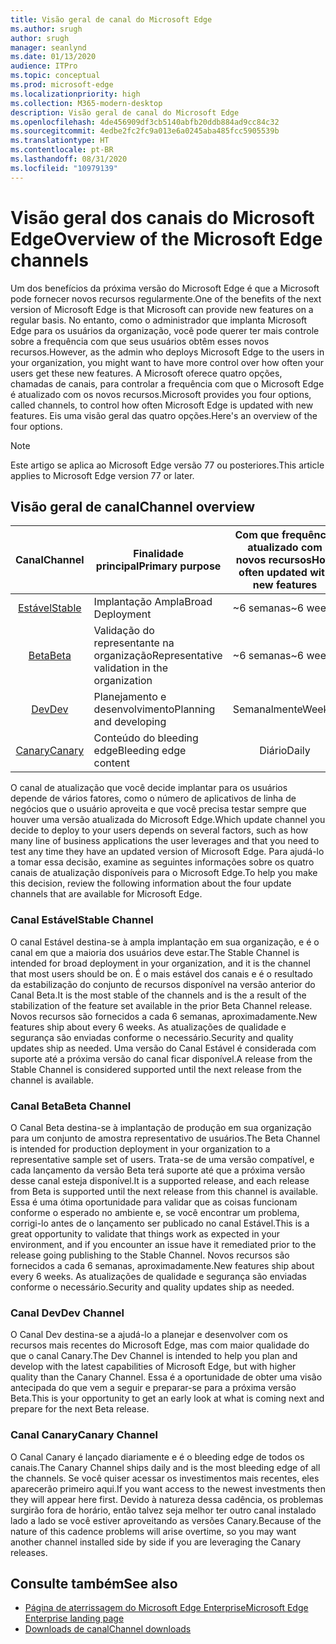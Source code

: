 ```yaml
---
title: Visão geral de canal do Microsoft Edge
ms.author: srugh
author: srugh
manager: seanlynd
ms.date: 01/13/2020
audience: ITPro
ms.topic: conceptual
ms.prod: microsoft-edge
ms.localizationpriority: high
ms.collection: M365-modern-desktop
description: Visão geral de canal do Microsoft Edge
ms.openlocfilehash: 4de456909df3cb5140abfb20ddb884ad9cc84c32
ms.sourcegitcommit: 4edbe2fc2fc9a013e6a0245aba485fcc5905539b
ms.translationtype: HT
ms.contentlocale: pt-BR
ms.lasthandoff: 08/31/2020
ms.locfileid: "10979139"
---
```

# <span data-ttu-id="47886-103">Visão geral dos canais do Microsoft Edge</span><span class="sxs-lookup"><span data-stu-id="47886-103">Overview of the Microsoft Edge channels</span></span>

<span data-ttu-id="47886-104">Um dos benefícios da próxima versão do Microsoft Edge é que a Microsoft pode fornecer novos recursos regularmente.</span><span class="sxs-lookup"><span data-stu-id="47886-104">One of the benefits of the next version of Microsoft Edge is that Microsoft can provide new features on a regular basis.</span></span> <span data-ttu-id="47886-105">No entanto, como o administrador que implanta Microsoft Edge para os usuários da organização, você pode querer ter mais controle sobre a frequência com que seus usuários obtêm esses novos recursos.</span><span class="sxs-lookup"><span data-stu-id="47886-105">However, as the admin who deploys Microsoft Edge to the users in your organization, you might want to have more control over how often your users get these new features.</span></span> <span data-ttu-id="47886-106">A Microsoft oferece quatro opções, chamadas de canais, para controlar a frequência com que o Microsoft Edge é atualizado com os novos recursos.</span><span class="sxs-lookup"><span data-stu-id="47886-106">Microsoft provides you four options, called channels, to control how often Microsoft Edge is updated with new features.</span></span> <span data-ttu-id="47886-107">Eis uma visão geral das quatro opções.</span><span class="sxs-lookup"><span data-stu-id="47886-107">Here's an overview of the four options.</span></span>
  
> [!NOTE]
> <span data-ttu-id="47886-108">Este artigo se aplica ao Microsoft Edge versão 77 ou posteriores.</span><span class="sxs-lookup"><span data-stu-id="47886-108">This article applies to Microsoft Edge version 77 or later.</span></span>

## <span data-ttu-id="47886-109">Visão geral de canal</span><span class="sxs-lookup"><span data-stu-id="47886-109">Channel overview</span></span>

|<span data-ttu-id="47886-110">Canal</span><span class="sxs-lookup"><span data-stu-id="47886-110">Channel</span></span>|<span data-ttu-id="47886-111">Finalidade principal</span><span class="sxs-lookup"><span data-stu-id="47886-111">Primary purpose</span></span>|<span data-ttu-id="47886-112">Com que frequência atualizado com novos recursos</span><span class="sxs-lookup"><span data-stu-id="47886-112">How often updated with new features</span></span>|<span data-ttu-id="47886-113">Com suporte?</span><span class="sxs-lookup"><span data-stu-id="47886-113">Supported?</span></span>|
|:---:|---|:---:|:---:|
|[<span data-ttu-id="47886-114">Estável</span><span class="sxs-lookup"><span data-stu-id="47886-114">Stable</span></span>](#stable-channel)|<span data-ttu-id="47886-115">Implantação Ampla</span><span class="sxs-lookup"><span data-stu-id="47886-115">Broad Deployment</span></span>|<span data-ttu-id="47886-116">~6 semanas</span><span class="sxs-lookup"><span data-stu-id="47886-116">~6 weeks</span></span>|<span data-ttu-id="47886-117">Sim</span><span class="sxs-lookup"><span data-stu-id="47886-117">Yes</span></span>|
|[<span data-ttu-id="47886-118">Beta</span><span class="sxs-lookup"><span data-stu-id="47886-118">Beta</span></span>](#beta-channel)|<span data-ttu-id="47886-119">Validação do representante na organização</span><span class="sxs-lookup"><span data-stu-id="47886-119">Representative validation in the organization</span></span>|<span data-ttu-id="47886-120">~6 semanas</span><span class="sxs-lookup"><span data-stu-id="47886-120">~6 weeks</span></span>|<span data-ttu-id="47886-121">Sim</span><span class="sxs-lookup"><span data-stu-id="47886-121">Yes</span></span>|
|[<span data-ttu-id="47886-122">Dev</span><span class="sxs-lookup"><span data-stu-id="47886-122">Dev</span></span>](#dev-channel)|<span data-ttu-id="47886-123">Planejamento e desenvolvimento</span><span class="sxs-lookup"><span data-stu-id="47886-123">Planning and developing</span></span>|<span data-ttu-id="47886-124">Semanalmente</span><span class="sxs-lookup"><span data-stu-id="47886-124">Weekly</span></span>|<span data-ttu-id="47886-125">Não</span><span class="sxs-lookup"><span data-stu-id="47886-125">No</span></span>|
|[<span data-ttu-id="47886-126">Canary</span><span class="sxs-lookup"><span data-stu-id="47886-126">Canary</span></span>](#canary-channel)|<span data-ttu-id="47886-127">Conteúdo do bleeding edge</span><span class="sxs-lookup"><span data-stu-id="47886-127">Bleeding edge content</span></span>|<span data-ttu-id="47886-128">Diário</span><span class="sxs-lookup"><span data-stu-id="47886-128">Daily</span></span>|<span data-ttu-id="47886-129">Não</span><span class="sxs-lookup"><span data-stu-id="47886-129">No</span></span>|

<span data-ttu-id="47886-130">O canal de atualização que você decide implantar para os usuários depende de vários fatores, como o número de aplicativos de linha de negócios que o usuário aproveita e que você precisa testar sempre que houver uma versão atualizada do Microsoft Edge.</span><span class="sxs-lookup"><span data-stu-id="47886-130">Which update channel you decide to deploy to your users depends on several factors, such as how many line of business applications the user leverages and that you need to test any time they have an updated version of Microsoft Edge.</span></span> <span data-ttu-id="47886-131">Para ajudá-lo a tomar essa decisão, examine as seguintes informações sobre os quatro canais de atualização disponíveis para o Microsoft Edge.</span><span class="sxs-lookup"><span data-stu-id="47886-131">To help you make this decision, review the following information about the four update channels that are available for Microsoft Edge.</span></span>

### <span data-ttu-id="47886-132">Canal Estável</span><span class="sxs-lookup"><span data-stu-id="47886-132">Stable Channel</span></span>

<span data-ttu-id="47886-133">O canal Estável destina-se à ampla implantação em sua organização, e é o canal em que a maioria dos usuários deve estar.</span><span class="sxs-lookup"><span data-stu-id="47886-133">The Stable Channel is intended for broad deployment in your organization, and it is the channel that most users should be on.</span></span> <span data-ttu-id="47886-134">É o mais estável dos canais e é o resultado da estabilização do conjunto de recursos disponível na versão anterior do Canal Beta.</span><span class="sxs-lookup"><span data-stu-id="47886-134">It is the most stable of the channels and is the a result of the stabilization of the feature set available in the prior Beta Channel release.</span></span> <span data-ttu-id="47886-135">Novos recursos são fornecidos a cada 6 semanas, aproximadamente.</span><span class="sxs-lookup"><span data-stu-id="47886-135">New features ship about every 6 weeks.</span></span> <span data-ttu-id="47886-136">As atualizações de qualidade e segurança são enviadas conforme o necessário.</span><span class="sxs-lookup"><span data-stu-id="47886-136">Security and quality updates ship as needed.</span></span> <span data-ttu-id="47886-137">Uma versão do Canal Estável é considerada com suporte até a próxima versão do canal ficar disponível.</span><span class="sxs-lookup"><span data-stu-id="47886-137">A release from the Stable Channel is considered supported until the next release from the channel is available.</span></span>

### <span data-ttu-id="47886-138">Canal Beta</span><span class="sxs-lookup"><span data-stu-id="47886-138">Beta Channel</span></span>

<span data-ttu-id="47886-139">O Canal Beta destina-se à implantação de produção em sua organização para um conjunto de amostra representativo de usuários.</span><span class="sxs-lookup"><span data-stu-id="47886-139">The Beta Channel is intended for production deployment in your organization to a representative sample set of users.</span></span> <span data-ttu-id="47886-140">Trata-se de uma versão compatível, e cada lançamento da versão Beta terá suporte até que a próxima versão desse canal esteja disponível.</span><span class="sxs-lookup"><span data-stu-id="47886-140">It is a supported release, and each release from Beta is supported until the next release from this channel is available.</span></span> <span data-ttu-id="47886-141">Essa é uma ótima oportunidade para validar que as coisas funcionam conforme o esperado no ambiente e, se você encontrar um problema, corrigi-lo antes de o lançamento ser publicado no canal Estável.</span><span class="sxs-lookup"><span data-stu-id="47886-141">This is a great opportunity to validate that things work as expected in your environment, and if you encounter an issue have it remediated prior to the release going publishing to the Stable Channel.</span></span> <span data-ttu-id="47886-142">Novos recursos são fornecidos a cada 6 semanas, aproximadamente.</span><span class="sxs-lookup"><span data-stu-id="47886-142">New features ship about every 6 weeks.</span></span> <span data-ttu-id="47886-143">As atualizações de qualidade e segurança são enviadas conforme o necessário.</span><span class="sxs-lookup"><span data-stu-id="47886-143">Security and quality updates ship as needed.</span></span>

### <span data-ttu-id="47886-144">Canal Dev</span><span class="sxs-lookup"><span data-stu-id="47886-144">Dev Channel</span></span>

<span data-ttu-id="47886-145">O Canal Dev destina-se a ajudá-lo a planejar e desenvolver com os recursos mais recentes do Microsoft Edge, mas com maior qualidade do que o canal Canary.</span><span class="sxs-lookup"><span data-stu-id="47886-145">The Dev Channel is intended to help you plan and develop with the latest capabilities of Microsoft Edge, but with higher quality than the Canary Channel.</span></span> <span data-ttu-id="47886-146">Essa é a oportunidade de obter uma visão antecipada do que vem a seguir e preparar-se para a próxima versão Beta.</span><span class="sxs-lookup"><span data-stu-id="47886-146">This is your opportunity to get an early look at what is coming next and prepare for the next Beta release.</span></span>

### <span data-ttu-id="47886-147">Canal Canary</span><span class="sxs-lookup"><span data-stu-id="47886-147">Canary Channel</span></span>

<span data-ttu-id="47886-148">O Canal Canary é lançado diariamente e é o bleeding edge de todos os canais.</span><span class="sxs-lookup"><span data-stu-id="47886-148">The Canary Channel ships daily and is the most bleeding edge of all the channels.</span></span> <span data-ttu-id="47886-149">Se você quiser acessar os investimentos mais recentes, eles aparecerão primeiro aqui.</span><span class="sxs-lookup"><span data-stu-id="47886-149">If you want access to the newest investments then they will appear here first.</span></span> <span data-ttu-id="47886-150">Devido à natureza dessa cadência, os problemas surgirão fora de horário, então talvez seja melhor ter outro canal instalado lado a lado se você estiver aproveitando as versões Canary.</span><span class="sxs-lookup"><span data-stu-id="47886-150">Because of the nature of this cadence problems will arise overtime, so you may want another channel installed side by side if you are leveraging the Canary releases.</span></span>

## <span data-ttu-id="47886-151">Consulte também</span><span class="sxs-lookup"><span data-stu-id="47886-151">See also</span></span>

- [<span data-ttu-id="47886-152">Página de aterrissagem do Microsoft Edge Enterprise</span><span class="sxs-lookup"><span data-stu-id="47886-152">Microsoft Edge Enterprise landing page</span></span>](https://aka.ms/EdgeEnterprise)
- [<span data-ttu-id="47886-153">Downloads de canal</span><span class="sxs-lookup"><span data-stu-id="47886-153">Channel downloads</span></span>](https://aka.ms/EdgeEnterprise)
